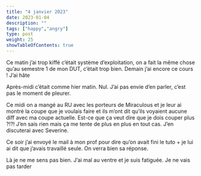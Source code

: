 ```yaml
---
title: "4 janvier 2023"
date: 2023-01-04
description: ""
tags: ["happy","angry"]
type: post
weight: 25
showTableOfContents: true
---
```


Ce matin j’ai trop kiffé c’était système d’exploitation, on a fait la même chose qu’au semestre 1 de mon DUT, c’était trop bien. Demain j’ai encore ce cours ! J’ai hâte

Après-midi c’était comme hier matin. Nul. J’ai pas envie d’en parler, c’est pas le moment de pleurer.

Ce midi on a mangé au RU avec les porteurs de Miraculous et je leur ai montré la coupe que je voulais faire et ils m’ont dit qu’ils voyaient aucune diff avec ma coupe actuelle. Est-ce que ça veut dire que je dois couper plus ?!?! J’en sais rien mais ça me tente de plus en plus en tout cas. J’en discuterai avec Severine.

Ce soir j’ai envoyé le mail à mon prof pour dire qu’on avait fini le tuto + je lui ai dit que j’avais travaillé seule. On verra bien sa réponse.

Là je ne me sens pas bien. J’ai mal au ventre et je suis fatiguée. Je ne vais pas tarder